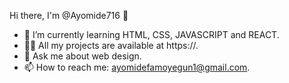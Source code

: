  Hi there, I'm @Ayomide716 👋
- 🌱 I’m currently learning HTML, CSS, JAVASCRIPT and REACT.
- 👨‍💻 All my projects are available at https://.
- 💬 Ask me about web design.
- 📫 How to reach me: ayomidefamoyegun1@gmail.com.
<!---
Ayomide716/Ayomide716 is a ✨ special ✨ repository because its `README.md` (this file) appears on your GitHub profile.
You can click the Preview link to take a look at your changes.
--->
